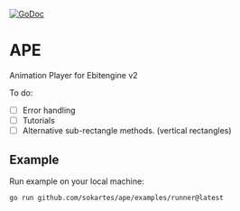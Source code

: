 [![GoDoc](https://godoc.org/github.com/sokartes/ape?status.svg)](https://pkg.go.dev/github.com/sokartes/ape)
# APE

Animation Player for Ebitengine v2

To do: 
- [ ] Error handling
- [ ] Tutorials
- [ ] Alternative sub-rectangle methods. (vertical rectangles)

## Example

Run example on your local machine:

```Shell
go run github.com/sokartes/ape/examples/runner@latest
```